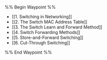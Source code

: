 %% Begin Waypoint %%
- [[1. Switching in Networking]]
- [[2. The Switch MAC Address Table]]
- [[3. The Switch Learn and Forward Method]]
- [[4. Switch Forwarding Methods]]
- [[5. Store-and-Forward Switching]]
- [[6. Cut-Through Switching]]

%% End Waypoint %%

